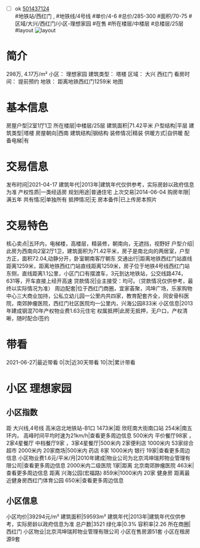 - [ ] ok [501437124](https://bj.5i5j.com/ershoufang/501437124.html)  
 #地铁站/西红门 ,  #地铁线/4号线
#单价/4-6 #总价/285-300 #面积/70-75   #区域/大兴/西红门/小区-理想家园 #在售 #所在楼层/中楼层 #总楼层/25层 #layout 
![layout](http://image2a.5i5j.com/bdir/layout/6bbf65c4a8b74a0e966d8f536ebc1f1d.jpg_P5.jpg) 
# 简介 
 298万,  4.17万/m² 
小区： 理想家园
建筑类型： 塔楼
区域： 大兴 西红门
看房时间： 提前预约
地铁： 距离地铁西红门1259米 地图
# 基本信息 
 房屋户型|2室1厅1卫
所在楼层|中楼层/25层
建筑面积|71.42平米
户型结构|平层
建筑类型|塔楼
房屋朝向|西南
建筑结构|钢结构
装修情况|精装
供暖方式|自供暖
配备电梯|有
# 交易信息 
 发布时间|2021-04-17
建筑年代|2013年|建筑年代仅供参考，实际房龄以政府信息为准
产权性质|一类经适房
规划用途|普通住宅
上次交易|2014-06-04
购房年限|满五年
共有情况|单独所有
抵押情况|无
房本备件|已上传房本照片
# 交易特色 
 核心卖点|五环内，电梯楼，高楼层，精装修，朝南向，无遮挡，视野好
户型介绍|此房为西南向2室2厅1卫，建筑面积为71.42平米，房子是南北向的两居室，户型方正，面积72.04,动静分开，卧室朝南客厅朝东
交通出行|距离地铁西红门站直线距离1259米，距离地铁西红门站直线距离1259米，房子位于地铁4号线西红门站东侧，直线距离1.1公里，小区门口有摆渡车，3元到达地铁站，公交线路474，631等，开车直接上经开高速
贷款情况|业主接受：均可。（贷款情况仅供参考，最终以实际情况为准）
周边配套|位于西红门商圈，宜家荟聚，鸿坤广场，乐家购物中心三大商业加持，公私立幼儿园一公里内共四家，教育配套齐全，同安骨科医院，南郊肿瘤医院，西红门社区医院均一公里内，兴海公园833米
小区信息|2013年建成钢混70年产权物业费1.63元住宅
权属抵押|此房无抵押，无户口，产权清晰，随时配合i签约
# 带看 
 2021-06-27|最近带看	 0|次|近30天带看	 10|次|累计带看
# 小区 理想家园
## 小区指数 
 距 大兴线,4号线 高米店北地铁站-B1口 1473米|距 欣旺南大街南口站 254米|南五环内， 高峰时间平均时速为21km/h|查看更多周边信息
500米内 平价餐厅98家 ，2家4星餐厅
中档餐厅9家 ，3家4星餐厅|500米内 2家便利店
1000米内 53家综合超市
2000米内 20家商场|500米内 药店 8家
1000米内 银行 19家|查看更多周边信息
小区物业费1.6元/平米/月|2010年建成|物业公司为北京鸿坤瑞邦物业管理有限公司|查看更多周边信息
2000米内二级医院 1家|距离 北京南郊肿瘤医院  463米|查看更多周边信息
距离 兴海公园(宏福路) 859米|1000米内 20家 健身房
距离最近健身房西红门体育公园 650米|查看更多周边信息
## 小区信息 
 小区均价|39294元/m²
建筑面积|59593m²
建筑年代|2013年|建筑年代仅供参考，实际房龄以政府信息为准
总户数|3521
绿化率|0.3%
容积率|2.26
所在商圈|西红门
小区物业|北京鸿坤瑞邦物业管理有限公司
小区在售房源51套
小区在租房源9套
